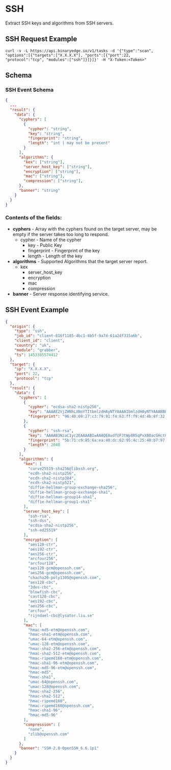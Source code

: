 # SSH

Extract SSH keys and algorithms from SSH servers.

## SSH Request Example

```
curl -v -L https://api.binaryedge.io/v1/tasks -d '{"type":"scan", "options":[{"targets":["X.X.X.X"], "ports":[{"port":22, "protocol":"tcp", "modules":["ssh"]}]}]}' -H "X-Token:<Token>"
```

## Schema

### SSH Event Schema  

```json
{
  ...
  "result": {
    "data": {
      "cyphers": [
        {
          "cypher": "string",
          "key": "string",
          "fingerprint": "string",
          "length": "int | may not be present"
        }
      ],
      "algorithms": {
        "kex": ["string"],
        "server_host_key": ["string"],
        "encryption": ["string"],
        "mac": ["string"],
        "compression": ["string"],
      },
      "banner": "string"
    }
  }
}

```

### Contents of the fields:

  * **cyphers** - Array with the cyphers found on the target server, may be empty if the server takes too long to respond.
    * cypher - Name of the cypher
		* key - Public Key
		* fingerprint - Fingerprint of the key
		* length - Length of the key
  * **algorithms** - Supported Algorithms that the target server report.
    * kex
		* server_host_key
		* encryption
		* mac
		* compression
  * **banner** - Server response identifying service.

## SSH Event Example

```json
{
  "origin": {
    "type": "ssh",
    "job_id": "client-816f1185-4bc1-4b5f-9a7d-61a2df315a6b",
    "client_id": "client",
    "country": "uk",
    "module": "grabber",
    "ts": 1453385574412
  },
  "target": {
    "ip": "X.X.X.X",
    "port": 22,
    "protocol": "tcp"
  },
  "result": {
    "data": {
      "cyphers": [
        {
          "cypher": "ecdsa-sha2-nistp256",
          "key": "AAAAE2VjZHNhLXNoYTItbmlzdHAyNTYAAAAIbmlzdHAyNTYAAABBBPO7uB01y7SElA6aQOtX5uIW2pMo7tCoDhQMOyF+OYslkgwiP9nUURvYYT4kkIzmdO200WPTcWVs7KyC7eKHqBs=",
          "fingerprint": "96:40:69:27:c3:79:91:f4:63:ff:f9:4d:4b:8f:32:8c"
        },
        {
          "cypher": "ssh-rsa",
          "key": "AAAAB3NzaC1yc2EAAAABIwAAAQEAudfUFJtWp8R5qPxXB0acGHctH0YyxVrZZfvnG37osNc32kX35aXVm8Ulk49zl/jMIIQnzP7zeOUJeJJsyXsG6Cu3qjLvD5qlc0tRjoVmV08aDgAsfeq7qQFEzzDqyoL8kV9akj8WyP+aN3QHvM4a/+3Y+UTVqrw5jSUiIIW5JOd+UWzSz6SCGalFbop1wGELUTY6MDTHwwn+qXYgltQG6hP5tI9tl3gAVajIHg2IxM8IXz4SYH33ZeOPypzrcr1/DvFx1s0773eGSArIi83BeYyxvN/T68RxIqAieLxVy8zJgyevpqHpUX7/+kDuvVZdfKkmFoNzBTEiIvR5eMrjTw==",
          "fingerprint": "5b:71:c9:85:6a:ea:40:dc:62:95:4c:25:40:b7:97:55",
          "length": 2048
        }
      ],
      "algorithms": {
        "kex": [
          "curve25519-sha256@libssh.org",
          "ecdh-sha2-nistp256",
          "ecdh-sha2-nistp384",
          "ecdh-sha2-nistp521",
          "diffie-hellman-group-exchange-sha256",
          "diffie-hellman-group-exchange-sha1",
          "diffie-hellman-group14-sha1",
          "diffie-hellman-group1-sha1"
        ],
        "server_host_key": [
          "ssh-rsa",
          "ssh-dss",
          "ecdsa-sha2-nistp256",
          "ssh-ed25519"
        ],
        "encryption": [
          "aes128-ctr",
          "aes192-ctr",
          "aes256-ctr",
          "arcfour256",
          "arcfour128",
          "aes128-gcm@openssh.com",
          "aes256-gcm@openssh.com",
          "chacha20-poly1305@openssh.com",
          "aes128-cbc",
          "3des-cbc",
          "blowfish-cbc",
          "cast128-cbc",
          "aes192-cbc",
          "aes256-cbc",
          "arcfour",
          "rijndael-cbc@lysator.liu.se"
        ],
        "mac": [
          "hmac-md5-etm@openssh.com",
          "hmac-sha1-etm@openssh.com",
          "umac-64-etm@openssh.com",
          "umac-128-etm@openssh.com",
          "hmac-sha2-256-etm@openssh.com",
          "hmac-sha2-512-etm@openssh.com",
          "hmac-ripemd160-etm@openssh.com",
          "hmac-sha1-96-etm@openssh.com",
          "hmac-md5-96-etm@openssh.com",
          "hmac-md5",
          "hmac-sha1",
          "umac-64@openssh.com",
          "umac-128@openssh.com",
          "hmac-sha2-256",
          "hmac-sha2-512",
          "hmac-ripemd160",
          "hmac-ripemd160@openssh.com",
          "hmac-sha1-96",
          "hmac-md5-96"
        ],
        "compression": [
          "none",
          "zlib@openssh.com"
        ]
      },
      "banner": "SSH-2.0-OpenSSH_6.6.1p1"
    }
  }
}
```
